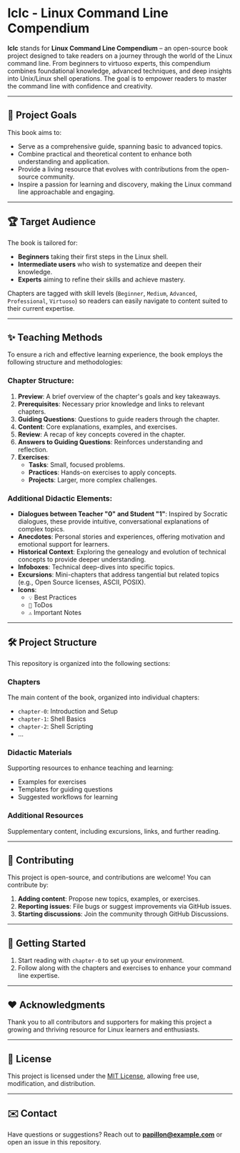 # lclc - Linux Command Line Compendium

**lclc** stands for **Linux Command Line Compendium** – an open-source book project designed to take readers on a journey through the world of the Linux command line. From beginners to virtuoso experts, this compendium combines foundational knowledge, advanced techniques, and deep insights into Unix/Linux shell operations. The goal is to empower readers to master the command line with confidence and creativity.

---

## 📖 Project Goals
This book aims to:
- Serve as a comprehensive guide, spanning basic to advanced topics.
- Combine practical and theoretical content to enhance both understanding and application.
- Provide a living resource that evolves with contributions from the open-source community.
- Inspire a passion for learning and discovery, making the Linux command line approachable and engaging.

---

## 🏆 Target Audience
The book is tailored for:
- **Beginners** taking their first steps in the Linux shell.
- **Intermediate users** who wish to systematize and deepen their knowledge.
- **Experts** aiming to refine their skills and achieve mastery.

Chapters are tagged with skill levels (`Beginner`, `Medium`, `Advanced`, `Professional`, `Virtuoso`) so readers can easily navigate to content suited to their current expertise.

---

## ✨ Teaching Methods
To ensure a rich and effective learning experience, the book employs the following structure and methodologies:

### Chapter Structure:
1. **Preview**: A brief overview of the chapter's goals and key takeaways.
2. **Prerequisites**: Necessary prior knowledge and links to relevant chapters.
3. **Guiding Questions**: Questions to guide readers through the chapter.
4. **Content**: Core explanations, examples, and exercises.
5. **Review**: A recap of key concepts covered in the chapter.
6. **Answers to Guiding Questions**: Reinforces understanding and reflection.
7. **Exercises**:
   - **Tasks**: Small, focused problems.
   - **Practices**: Hands-on exercises to apply concepts.
   - **Projects**: Larger, more complex challenges.

### Additional Didactic Elements:
- **Dialogues between Teacher "0" and Student "1"**: Inspired by Socratic dialogues, these provide intuitive, conversational explanations of complex topics.
- **Anecdotes**: Personal stories and experiences, offering motivation and emotional support for learners.
- **Historical Context**: Exploring the genealogy and evolution of technical concepts to provide deeper understanding.
- **Infoboxes**: Technical deep-dives into specific topics.
- **Excursions**: Mini-chapters that address tangential but related topics (e.g., Open Source licenses, ASCII, POSIX).
- **Icons**:
  - `💡` Best Practices
  - `🚀` ToDos
  - `⚠️` Important Notes

---

## 🛠️ Project Structure
This repository is organized into the following sections:

### **Chapters**
The main content of the book, organized into individual chapters:
- `chapter-0`: Introduction and Setup
- `chapter-1`: Shell Basics
- `chapter-2`: Shell Scripting
- ...

### **Didactic Materials**
Supporting resources to enhance teaching and learning:
- Examples for exercises
- Templates for guiding questions
- Suggested workflows for learning

### **Additional Resources**
Supplementary content, including excursions, links, and further reading.

---

## 🤝 Contributing
This project is open-source, and contributions are welcome! You can contribute by:
1. **Adding content**: Propose new topics, examples, or exercises.
2. **Reporting issues**: File bugs or suggest improvements via GitHub issues.
3. **Starting discussions**: Join the community through GitHub Discussions.

---

## 🚀 Getting Started
1. Start reading with `chapter-0` to set up your environment.
2. Follow along with the chapters and exercises to enhance your command line expertise.

---

## ❤️ Acknowledgments
Thank you to all contributors and supporters for making this project a growing and thriving resource for Linux learners and enthusiasts.

---

## 📜 License
This project is licensed under the [MIT License](LICENSE), allowing free use, modification, and distribution.

---

## ✉️ Contact
Have questions or suggestions? Reach out to **papillon@example.com** or open an issue in this repository.

